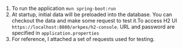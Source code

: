 

1. To run the application `mvn spring-boot:run`
2. At startup, initial data will be preloaded into the database. You can checkout the data and make some request to test it.To access H2 UI `https://localhost:8080/arkpes/h2-console`. URL and password are specified in `application.properties`
3. For reference, I attached a set of requests used for testing.

